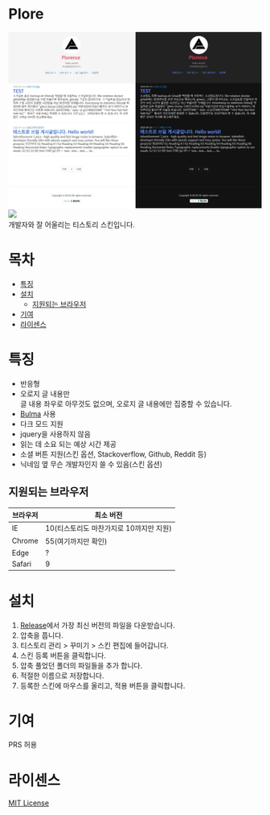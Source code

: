# Plore
![](./image1.jpg)
![](https://img.shields.io/github/repo-size/zxc010613/plore)  
개발자와 잘 어울리는 티스토리 스킨입니다.

# 목차
+ [특징](#특징)
+ [설치](#설치)
    + [지원되는 브라우저](#지원되는-브라우저)
+ [기여](#기여)
+ [라이센스](라이센스)

# 특징
+ 반응형
+ 오로지 글 내용만  
글 내용 좌우로 아무것도 없으며, 오로지 글 내용에만 집중할 수 있습니다.
+ [Bulma](https://bulma.io/) 사용
+ 다크 모드 지원
+ jquery을 사용하지 않음
+ 읽는 데 소요 되는 예상 시간 제공
+ 소셜 버튼 지원(스킨 옵션, Stackoverflow, Github, Reddit 등)
+ 닉네임 옆 무슨 개발자인지 쓸 수 있음(스킨 옵션)
## 지원되는 브라우저
|브라우저|최소 버전|
|--------|----------|
|IE| 10(티스토리도 마찬가지로 10까지만 지원) |
|Chrome| 55(여기까지만 확인) |
|Edge| ? |
|Safari | 9 |


# 설치
1. [Release]()에서 가장 최신 버전의 파일을 다운받습니다.
2. 압축을 풉니다.
3. 티스토리 관리 > 꾸미기 > 스킨 편집에 들어갑니다.
4. 스킨 등록 버튼을 클릭합니다.
5. 압축 풀었던 폴더의 파일들을 추가 합니다.
6. 적절한 이름으로 저장합니다.
7. 등록한 스킨에 마우스를 올리고, 적용 버튼을 클릭합니다.

# 기여
PRS 허용

# 라이센스
[MIT License](./LICENSE)